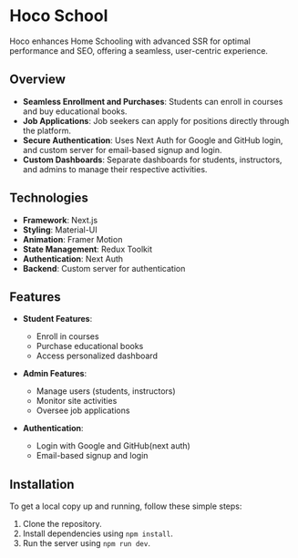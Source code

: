 # Hoco School

Hoco enhances Home Schooling with advanced SSR for optimal performance and SEO, offering a seamless, user-centric experience.

## Overview

- **Seamless Enrollment and Purchases**: Students can enroll in courses and buy educational books.
- **Job Applications**: Job seekers can apply for positions directly through the platform.
- **Secure Authentication**: Uses Next Auth for Google and GitHub login, and custom server for email-based signup and login.
- **Custom Dashboards**: Separate dashboards for students, instructors, and admins to manage their respective activities.

## Technologies

- **Framework**: Next.js
- **Styling**: Material-UI
- **Animation**: Framer Motion
- **State Management**: Redux Toolkit
- **Authentication**: Next Auth
- **Backend**: Custom server for authentication

## Features

- **Student Features**:

  - Enroll in courses
  - Purchase educational books
  - Access personalized dashboard

- **Admin Features**:

  - Manage users (students, instructors)
  - Monitor site activities
  - Oversee job applications

- **Authentication**:
  - Login with Google and GitHub(next auth)
  - Email-based signup and login

## Installation

To get a local copy up and running, follow these simple steps:

1. Clone the repository.
2. Install dependencies using `npm install`.
3. Run the server using `npm run dev`.
